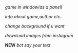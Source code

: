*game in window(as a panel)*

*info about game,author etc..*

*change background if u want*

*download images from instagram*

<strong>NEW</strong> *bot say your text*